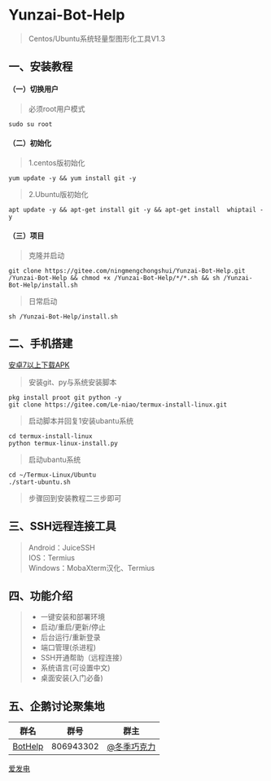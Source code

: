 # Yunzai-Bot-Help   
>Centos/Ubuntu系统轻量型图形化工具V1.3    
## 一、安装教程
#### （一）切换用户
>必须root用户模式
```
sudo su root      
```
#### （二）初始化
>1.centos版初始化
```
yum update -y && yum install git -y    
```
>2.Ubuntu版初始化   
```
apt update -y && apt-get install git -y && apt-get install  whiptail -y
``` 
#### （三）项目
>克隆并启动
```
git clone https://gitee.com/ningmengchongshui/Yunzai-Bot-Help.git  /Yunzai-Bot-Help && chmod +x /Yunzai-Bot-Help/*/*.sh && sh /Yunzai-Bot-Help/install.sh
```
>日常启动
```
sh /Yunzai-Bot-Help/install.sh
```
## 二、手机搭建
[安卓7以上下载APK](https://f-droid.org/packages/com.termux/)
>安装git、py与系统安装脚本
```
pkg install proot git python -y
git clone https://gitee.com/Le-niao/termux-install-linux.git
```
>启动脚本并回复1安装ubantu系统
```
cd termux-install-linux
python termux-linux-install.py
```
>启动ubantu系统
```
cd ~/Termux-Linux/Ubuntu
./start-ubuntu.sh
```
>步骤回到安装教程二三步即可

## 三、SSH远程连接工具    
> Android：JuiceSSH         
> IOS：Termius     
> Windows：MobaXterm汉化、Termius    

## 四、功能介绍    
> * 一键安装和部署环境     
> * 启动/重启/更新/停止
> * 后台运行/重新登录  
> * 端口管理(杀进程)    
> * SSH开通帮助（远程连接）   
> * 系统语言(可设置中文)   
> * 桌面安装(入门必备)      

## 五、企鹅讨论聚集地      
群名  | 群号  |  群主 
------------- | -------------  | -------------    
| [BotHelp](https://afdian.net/a/WinterChocolates) | 806943302 | [@冬季巧克力](https://gitee.com/djqkl_znje) | 
 
[爱发电](https://afdian.net/a/WinterChocolates)    

